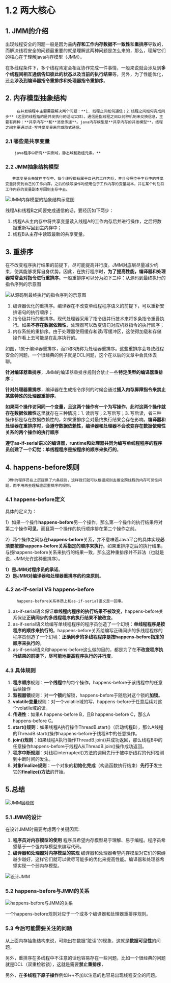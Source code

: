 # 1.2 两大核心

## 1. JMM的介绍

出现线程安全的问题一般是因为**主内存和工作内存数据不一致性**和**重排序**导致的，而解决线程安全的问题最重要的就是理解这两种问题是怎么来的，那么，理解它们的核心在于理解java内存模型（JMM）。

在多线程条件下，多个线程肯定会相互协作完成一件事情，一般来说就会涉及到**多个线程间相互通信告知彼此的状态以及当前的执行结果**等，另外，为了性能优化，还会**涉及到编译器指令重排序和处理器指令重排序**。

## 2. 内存模型抽象结构

         在并发编程中主要需要解决两个问题：**1. 线程之间如何通信；2.线程之间如何完成同步**（这里的线程指的是并发执行的活动实体）。通信是指线程之间以何种机制来交换信息，主要有两种：**共享内存**和**消息传递**。java内存模型是**共享内存的并发模型**，线程之间主要通过读-写共享变量来完成隐式通信。

###  2.1 哪些是共享变量

        java程序中所有**实例域，静态域和数组元素。**

###  2.2 JMM抽象结构模型

       共享变量会先放在主存中，每个线程都有属于自己的工作内存，并且会把位于主存中的共享变量拷贝到自己的工作内存，之后的读写操作均使用位于工作内存的变量副本，并在某个时刻将工作内存的变量副本写回到主存中去。

![JMM&#x5185;&#x5B58;&#x6A21;&#x578B;&#x7684;&#x62BD;&#x8C61;&#x7ED3;&#x6784;&#x793A;&#x610F;&#x56FE;](../../.gitbook/assets/image.png)

线程A和线程B之间要完成通信的话，要经历如下两步：

1. 线程A从主内存中将共享变量读入线程A的工作内存后并进行操作，之后将数据重新写回到主内存中；
2. 线程B从主存中读取最新的共享变量。

## 3. 重排序

在不改变程序执行结果的前提下，尽可能提高并行度。JMM对底层尽量减少约束，使其能够发挥自身优势。因此，在执行程序时，**为了提高性能，编译器和处理器常常会对指令进行重排序**。一般重排序可以分为如下三种：从源码到最终执行的指令序列的示意图

![&#x4ECE;&#x6E90;&#x7801;&#x5230;&#x6700;&#x7EC8;&#x6267;&#x884C;&#x7684;&#x6307;&#x4EE4;&#x5E8F;&#x5217;&#x7684;&#x793A;&#x610F;&#x56FE;](../../.gitbook/assets/image%20%2816%29.png)

1. 编译器优化的重排序。编译器在不改变单线程程序语义的前提下，可以重新安排语句的执行顺序；
2. 指令级并行的重排序。现代处理器采用了指令级并行技术来将多条指令重叠执行。如果**不存在数据依赖性**，处理器可以改变语句对应机器指令的执行顺序；
3. 内存系统的重排序。由于处理器使用缓存和读/写缓冲区，这使得加载和存储操作看上去可能是在乱序执行的。

如图，1属于编译器重排序，而2和3统称为处理器重排序。这些重排序会导致线程安全的问题，一个很经典的例子就是DCL问题，这个在以后的文章中会具体去聊。

**针对编译器重排序**，JMM的编译器重排序规则会禁止一些**特定类型的编译器重排序**；

**针对处理器重排序**，编译器在生成指令序列的时候会通过**插入内存屏障指令来禁止某些特殊的处理器重排序**。

**如果两个操作访问同一个变量，且这两个操作有一个为写操作，此时这两个操作就存在数据依赖性**这里就存在三种情况：1. 读后写；2.写后写；3. 写后读，者三种操作都是存在数据依赖性的，如果重排序会对最终执行结果会存在影响。**编译器和处理器在重排序时，会遵守数据依赖性，编译器和处理器不会改变存在数据依赖性关系的两个操作的执行顺序**  
  
 **遵守as-if-serial语义的编译器，runtime和处理器共同为编写单线程程序的程序员创建了一个幻觉：单线程程序是按程序的顺序来执行的**。

## 4. happens-before规则

     JMM为程序员在上层提供了六条规则，这样我们就可以根据规则去推论跨线程的内存可见性问题，而不用再去理解底层重排序的规则。

### 4.1 happens-before定义

具体的定义为：

1）如果一个操作**happens-before**另一个操作，那么第一个操作的执行结果将对第二个操作**可见**，而且第一个操作的执行顺序排在第二个操作之前。

2）两个操作之间存在**happens-before**关系，并不意味着Java平台的具体实现**必须要按照happens-before关系指定的顺序来执行**。如果重排序之后的执行结果，与按happens-before关系来执行的结果一致，那么这种重排序并不非法（也就是说，JMM允许这种重排序）。  
 

**1）是JMM对程序员的承诺**。  
 **2）是JMM对编译器和处理器重排序的约束原则**。

### 4.2  **as-if-serial VS happens-before**

         happens-before关系本质上和as-if-serial语义是一回事。

1. as-if-serial语义保证**单线程内程序的执行结果不被改变**，happens-before关系保证**正确同步的多线程程序的执行结果不被改变**。
2. as-if-serial语义给编写单线程程序的程序员创造了一个幻境：**单线程程序是按程序的顺序来执行的**。happens-before关系给编写正确同步的多线程程序的程序员创造了一个幻境：**正确同步的多线程程序是按happens-before指定的顺序来执行的**。
3. as-if-serial语义和happens-before这么做的目的，都是为了在**不改变程序执行结果的前提下，尽可能地提高程序执行的并行度**。

### 4.3 具体规则

1. **程序顺序**规则：**一个线程**中的每个操作，happens-before于该线程中的任意后续操作
2. **监视器锁**规则：对**一个锁**的解锁，happens-before于随后对这个锁的**加锁**。
3. **volatile变量**规则：对一个volatile域的写，happens-before于任意后续对这个volatile域的读。
4. **传递性**：如果A happens-before B，且B happens-before C，那么A happens-before C。
5. **start\(\)规则**：如果线程A执行操作ThreadB.start\(\)（启动线程B），那么A线程的ThreadB.start\(\)操作happens-before于线程B中的任意操作。
6. **join\(\)规则**：如果线程A执行操作ThreadB.join\(\)并成功返回，那么线程B中的任意操作happens-before于线程A从ThreadB.join\(\)操作成功返回。
7. **程序中断规则**：对线程interrupted\(\)方法的调用先行于被中断线程的代码检测到中断时间的发生。
8. **对象finalize规则**：一个对象的**初始化完成**（构造函数执行结束）**先行于**发生它的**finalize\(\)方法**的开始。

## 5.总结

![JMM&#x5C42;&#x7EA7;&#x56FE;](../../.gitbook/assets/image%20%2850%29.png)

### 5.1 JMM的设计

在设计JMM时需要考虑两个关键因素:

1.  **程序员对内存模型的使用**  程序员希望内存模型易于理解、易于编程。程序员希望基于一个强内存模型来编写代码。
2.  **编译器和处理器对内存模型的实现**  编译器和处理器希望内存模型对它们的束缚越少越好，这样它们就可以做尽可能多的优化来提高性能。编译器和处理器希望实现一个弱内存模型。

![&#x8BBE;&#x8BA1;JMM](../../.gitbook/assets/image%20%2871%29.png)

### 5.2 happens-before与JMM的关系

![ happens-before&#x4E0E;JMM&#x7684;&#x5173;&#x7CFB;](../../.gitbook/assets/image%20%2820%29.png)

 一个happens-before规则对应于一个或多个编译器和处理器重排序规则。

### 5.3 今后可能需要关注的问题

 从上面内存抽象结构来说，可能出在数据“脏读”的现象，这就是**数据可见性**的问题，

另外，重排序在多线程中不注意的话也容易存在一些问题，比如一个很经典的问题就是DCL（双重检验锁），这就是需要**禁止重排序**，

另外，在**多线程下原子操作**例如i++不加以注意的也容易出现线程安全的问题。

